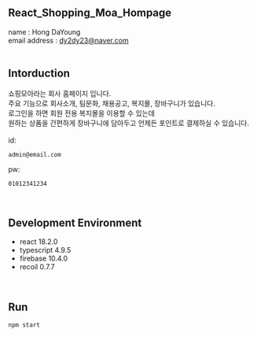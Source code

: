 ## React_Shopping_Moa_Hompage 
name : Hong DaYoung<br/>
email address : dy2dy23@naver.com<br/>
<br/>
## Intorduction 
쇼핑모아라는 회사 홈페이지 입니다.<br/>
주요 기능으로 회사소개, 팀문화, 채용공고, 복지몰, 장바구니가 있습니다.<br/>
로그인을 하면 회원 전용 복지몰을 이용할 수 있는데<br/>
원하는 상품을 간편하게 장바구니에 담아두고 언제든 포인트로 결제하실 수 있습니다.<br/>
<br/>
id: 
```
admin@email.com
```
pw: 
```
01012341234
```
<br/>

## Development Environment <br/>

- react 18.2.0<br/>
- typescript 4.9.5<br/>
- firebase 10.4.0<br/>
- recoil 0.7.7<br/>
<br/>

## Run

```
npm start
```

